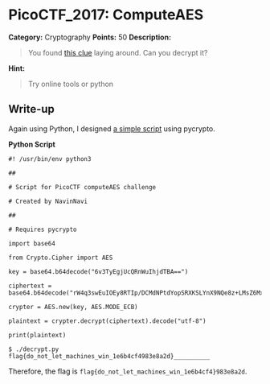# PicoCTF_2017: ComputeAES

**Category:** Cryptography
**Points:** 50
**Description:**

>You found [this clue](clue.txt) laying around. Can you decrypt it?

**Hint:**

>Try online tools or python

## Write-up
Again using Python, I designed [a simple script](decrypt.py) using pycrypto.

**Python Script**

```
#! /usr/bin/env python3

##

# Script for PicoCTF computeAES challenge

# Created by NavinNavi

##

# Requires pycrypto

import base64

from Crypto.Cipher import AES

key = base64.b64decode("6v3TyEgjUcQRnWuIhjdTBA==")

ciphertext = base64.b64decode("rW4q3swEuIOEy8RTIp/DCMdNPtdYopSRXKSLYnX9NQe8z+LMsZ6Mx/x8pwGwofdZ")

crypter = AES.new(key, AES.MODE_ECB)

plaintext = crypter.decrypt(ciphertext).decode("utf-8")

print(plaintext)
```

    $ ./decrypt.py 
    flag{do_not_let_machines_win_1e6b4cf4983e8a2d}__________

Therefore, the flag is `flag{do_not_let_machines_win_1e6b4cf4}983e8a2d`.
<!--stackedit_data:
eyJoaXN0b3J5IjpbLTE5NjUwNzE2MTIsLTE0MDg4MzQxNzIsMz
ExODc1ODAxLDE4MzM0OTQ4NDNdfQ==
-->